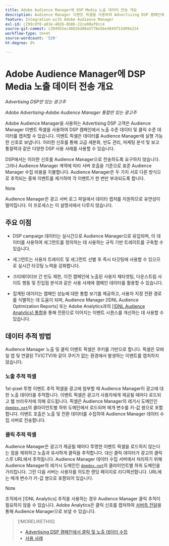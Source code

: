 ```yaml
---
title: Adobe Audience Manager에 DSP Media 노출 데이터 전송 개요
description: Audience Manager 이벤트 픽셀을 사용하여 Advertising DSP 캠페인에서 노출 수준 및 클릭 수준 데이터를 캡처하는 방법을 알아봅니다
feature: Integration with Adobe Audience Manager
exl-id: c299cdf0-a83e-4026-8b8b-22ce08af0cc4
source-git-commit: c204955ec48826d00a5f78e5be4849f53d09e224
workflow-type: tm+mt
source-wordcount: '529'
ht-degree: 0%

---
```


# Adobe Audience Manager에 DSP Media 노출 데이터 전송 개요

*Advertising DSP만 있는 광고주*

*Adobe Advertising-Adobe Audience Manager 통합만 있는 광고주*

Adobe Audience Manager을 사용하는 Advertising DSP 고객은 Audience Manager 이벤트 픽셀을 사용하여 DSP 캠페인에서 노출 수준 데이터 및 클릭 수준 데이터를 캡처할 수 있습니다. 이벤트 픽셀은 데이터를 Audience Manager에 실행 가능한 신호로 보냅니다. 이러한 신호를 통해 고급 세분화, 빈도 관리, 마케팅 분석 및 보고 통찰력과 같은 다양한 DSP 사용 사례를 사용할 수 있습니다.

DSP에서는 이러한 신호를 Audience Manager으로 전송하도록 요구하지 않습니다. 그러나 Audience Manager 계약에 따라 서버 호출을 기준으로 표준 Audience Manager 수집 비용을 지불합니다. Audience Manager은 두 가지 서로 다른 방식으로 추적되는 중복 이벤트를 제거하여 각 이벤트가 한 번만 부과되도록 합니다.

>[!NOTE]
>
> Audience Manager은 광고 서버 로그 파일에서 데이터 캡처를 지원하므로 유연성이 떨어집니다. 이 프로세스는 이 설명서에서 다루지 않습니다.

## 주요 이점

* DSP campaign 데이터는 실시간으로 Audience Manager으로 유입되며, 이 데이터를 사용하여 세그먼트를 정의하는 데 사용하는 규칙 기반 트레이트를 구축할 수 있습니다.

* 세그먼트는 사용자 트레이트 및 세그먼트 선별 후 즉시 타깃팅에 사용할 수 있으므로 실시간 타깃팅 노력을 강화합니다.

* 크리에이티브 간 빈도 제한, 이전 캠페인에 노출된 사용자 재타겟팅, 다운스트림 사이트 행동 및 진입점 분석과 같은 사용 사례에 캠페인 데이터를 활용할 수 있습니다.

* 집계된 데이터는 캠페인 성능에 대한 통합 보기를 제공하고, 사용자 지정 전환 경로를 식별하는 데 도움이 되며, Audience Manager [!DNL Audience Optimization Reports] 또는 Adobe Analytics과의 [[!DNL Audience Analytics] 통합](/help/integrations/audience-manager/audience-analytics.md)을 통해 전환으로 이어지는 이벤트 시퀀스를 개선하는 데 사용할 수 있습니다.

## 데이터 추적 방법

Audience Manager 노출 및 클릭 이벤트 픽셀은 쿠키를 기반으로 합니다. 픽셀은 모바일 앱 및 연결된 TV(CTV)와 같이 쿠키가 없는 환경에서 발생하는 이벤트를 캡처하지 않습니다.<!-- 6/24: CTV inventory isn't clickable, and impression tracking would be lost when we convert users from IP to cookies. -->

### 노출 추적 픽셀

1xl-pixel 투명 이벤트 추적 픽셀을 광고에 첨부할 때 Audience Manager이 광고에 대한 노출 데이터를 추적합니다. 이벤트 픽셀은 광고가 사용자에게 제공될 때마다 로드되고 웹 브라우저에 의해 로드됩니다. 픽셀은 Audience Manager의 레거시 도메인인 [`demdex.net`](https://experienceleague.adobe.com/docs/audience-manager/user-guide/reference/demdex-calls.html?lang=ko)의 클라이언트별 하위 도메인에서 로드되며 매개 변수를 키-값 쌍으로 포함합니다. 이벤트 호출은 노출 및 전환 데이터를 수집하여 Audience Manager 데이터 수집 서버로 전송합니다.

### 클릭 추적 픽셀

Audience Manager은 광고가 제공될 때마다 투명한 이벤트 픽셀을 로드하지 않는다는 점을 제외하고 노출과 유사하게 클릭을 추적합니다. 대신 클릭 데이터가 광고의 클릭스루 URL에서 추적됩니다. Audience Manager 데이터 수집 서버에서 처리하기 위해 Audience Manager의 레거시 도메인인 [`demdex.net`](https://experienceleague.adobe.com/docs/audience-manager/user-guide/reference/demdex-calls.html?lang=ko)의 클라이언트별 하위 도메인을 가리킵니다. 그런 다음 서버는 사용자를 의도한 랜딩 페이지로 리디렉션합니다. URL에는 매개 변수가 키-값 쌍으로 포함되어 있습니다.

>[!NOTE]
>
>조직에서 [!DNL Analytics] 추적을 사용하는 경우 Audience Manager 클릭 추적이 필요하지 않을 수 있습니다. Adobe Analytics은 클릭 신호를 캡처하여 [서버측 전달](https://experienceleague.adobe.com/docs/analytics/admin/admin-tools/server-side-forwarding/ssf.html?lang=ko)을 통해 Audience Manager으로 보낼 수 있습니다.

>[!MORELIKETHIS]
>
>* [Advertising DSP 캠페인에서 클릭 및 노출 데이터 수집](collect.md)
>* [사용 사례](use-cases.md)
